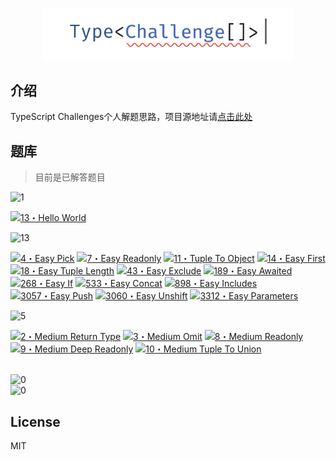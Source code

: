 <p align='center'>
  <img src='./screenshots/logo.svg' width='400'/>
</p>

## 介绍

TypeScript Challenges个人解题思路，项目源地址请[点击此处](https://github.com/type-challenges/type-challenges)

## 题库

> 目前是已解答题目

<img src="https://img.shields.io/badge/%E7%83%AD%E8%BA%AB-1-teal" alt="1"/>

<a href="./answers/00013-warm-hello-world/README.md" target="_blank"><img src="https://img.shields.io/badge/-13%E3%83%BBHello%20World-teal" alt="13・Hello World"/></a>

<img src="https://img.shields.io/badge/%E7%AE%80%E5%8D%95-13-7aad0c" alt="13" />

<a href="./answers/00004-easy-pick/README.md" target="_blank"><img src="https://img.shields.io/badge/-4%E3%83%BBEasy%20Pick-7aad0c" alt="4・Easy Pick"/></a> <a href="./answers/00007-easy-readonly/README.md" target="_blank"><img src="https://img.shields.io/badge/-7%E3%83%BBEasy%20Readonly-7aad0c" alt="7・Easy Readonly"/></a> <a href="./answers/00011-tuple-to-object/README.md" target="_blank"><img src="https://img.shields.io/badge/-11%E3%83%BBTuple%20To%20Object-7aad0c" alt="11・Tuple To Object"/></a> <a href="./answers/00014-easy-first/README.md" target="_blank"><img src="https://img.shields.io/badge/-14%E3%83%BBEasy%20First-7aad0c" alt="14・Easy First"/></a> <a href="./answers/00018-easy-tuple-length/README.md" target="_blank"><img src="https://img.shields.io/badge/-18%E3%83%BBEasy%20Tuple%20Length-7aad0c" alt="18・Easy Tuple Length"/></a> <a href="./answers/00043-easy-exclude/README.md" target="_blank"><img src="https://img.shields.io/badge/-43%E3%83%BBEasy%20Exclude-7aad0c" alt="43・Easy Exclude"/></a> <a href="./answers/00189-easy-awaited/README.md" target="_blank"><img src="https://img.shields.io/badge/-189%E3%83%BBEasy%20Awaited-7aad0c" alt="189・Easy Awaited"/></a> <a href="./answers/00268-easy-if/README.md" target="_blank"><img src="https://img.shields.io/badge/-268%E3%83%BBEasy%20If-7aad0c" alt="268・Easy If"/></a> <a href="./answers/00533-easy-concat/README.md" target="_blank"><img src="https://img.shields.io/badge/-533%E3%83%BBEasy%20Concat-7aad0c" alt="533・Easy Concat"/></a> <a href="./answers/00898-easy-includes/README.md" target="_blank"><img src="https://img.shields.io/badge/-898%E3%83%BBEasy%20Includes-7aad0c" alt="898・Easy Includes"/></a> <a href="./answers/03057-easy-push/README.md" target="_blank"><img src="https://img.shields.io/badge/-3057%E3%83%BBEasy%20Push-7aad0c" alt="3057・Easy Push"/></a> <a href="./answers/03060-easy-unshift/README.md" target="_blank"><img src="https://img.shields.io/badge/-3060%E3%83%BBEasy%20Unshift-7aad0c" alt="3060・Easy Unshift"/></a> <a href="./answers/03312-easy-parameters/README.md" target="_blank"><img src="https://img.shields.io/badge/-3312%E3%83%BBEasy%20Parameters-7aad0c" alt="3312・Easy Parameters"/></a>

<img src="https://img.shields.io/badge/%E4%B8%AD%E7%AD%89-5-cd8c27" alt="5" />

<a href="./answers/00002-medium-return-type/README.md" target="_blank"><img src="https://img.shields.io/badge/-2%E3%83%BBMedium%20Return%20Type-cd8c27" alt="2・Medium Return Type"/></a> <a href="./answers/00003-medium-omit/README.md" target="_blank"><img src="https://img.shields.io/badge/-3%E3%83%BBMedium%20Omit-cd8c27" alt="3・Medium Omit"/></a> <a href="./answers/00008-medium-readonly-2/README.md" target="_blank"><img src="https://img.shields.io/badge/-8%E3%83%BBMedium%20Readonly-cd8c27" alt="8・Medium Readonly"/></a> <a href="./answers/00009-medium-deep-readonly/README.md" target="_blank"><img src="https://img.shields.io/badge/-9%E3%83%BBMedium%20Deep%20Readonly-cd8c27" alt="9・Medium Deep Readonly"/></a> <a href="./answers/00010-medium-tuple-to-union/README.md" target="_blank"><img src="https://img.shields.io/badge/-10%E3%83%BBMedium%20Tuple%20To%20Union-cd8c27" alt="10・Medium Tuple To Union"/></a>

<br/>

<img src="https://img.shields.io/badge/%E5%9B%B0%E9%9A%BE-0-d64540" alt="0" />

<br/>

<img src="https://img.shields.io/badge/%E5%9C%B0%E7%8B%B1-0-b02d8e" alt="0" />

## License

MIT